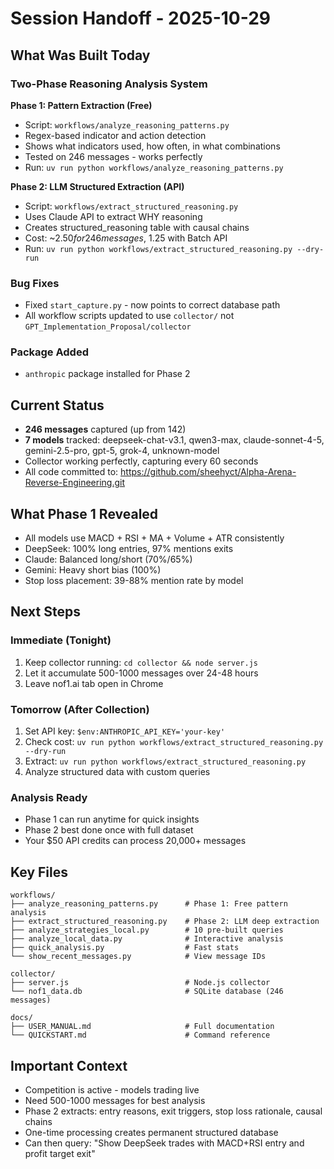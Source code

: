 # Session Handoff - 2025-10-29

## What Was Built Today

### Two-Phase Reasoning Analysis System

**Phase 1: Pattern Extraction (Free)**
- Script: `workflows/analyze_reasoning_patterns.py`
- Regex-based indicator and action detection
- Shows what indicators used, how often, in what combinations
- Tested on 246 messages - works perfectly
- Run: `uv run python workflows/analyze_reasoning_patterns.py`

**Phase 2: LLM Structured Extraction (API)**
- Script: `workflows/extract_structured_reasoning.py`
- Uses Claude API to extract WHY reasoning
- Creates structured_reasoning table with causal chains
- Cost: ~$2.50 for 246 messages, ~$1.25 with Batch API
- Run: `uv run python workflows/extract_structured_reasoning.py --dry-run`

### Bug Fixes
- Fixed `start_capture.py` - now points to correct database path
- All workflow scripts updated to use `collector/` not `GPT_Implementation_Proposal/collector`

### Package Added
- `anthropic` package installed for Phase 2

## Current Status

- **246 messages** captured (up from 142)
- **7 models** tracked: deepseek-chat-v3.1, qwen3-max, claude-sonnet-4-5, gemini-2.5-pro, gpt-5, grok-4, unknown-model
- Collector working perfectly, capturing every 60 seconds
- All code committed to: https://github.com/sheehyct/Alpha-Arena-Reverse-Engineering.git

## What Phase 1 Revealed

- All models use MACD + RSI + MA + Volume + ATR consistently
- DeepSeek: 100% long entries, 97% mentions exits
- Claude: Balanced long/short (70%/65%)
- Gemini: Heavy short bias (100%)
- Stop loss placement: 39-88% mention rate by model

## Next Steps

### Immediate (Tonight)
1. Keep collector running: `cd collector && node server.js`
2. Let it accumulate 500-1000 messages over 24-48 hours
3. Leave nof1.ai tab open in Chrome

### Tomorrow (After Collection)
1. Set API key: `$env:ANTHROPIC_API_KEY='your-key'`
2. Check cost: `uv run python workflows/extract_structured_reasoning.py --dry-run`
3. Extract: `uv run python workflows/extract_structured_reasoning.py`
4. Analyze structured data with custom queries

### Analysis Ready
- Phase 1 can run anytime for quick insights
- Phase 2 best done once with full dataset
- Your $50 API credits can process 20,000+ messages

## Key Files

```
workflows/
├── analyze_reasoning_patterns.py      # Phase 1: Free pattern analysis
├── extract_structured_reasoning.py    # Phase 2: LLM deep extraction
├── analyze_strategies_local.py        # 10 pre-built queries
├── analyze_local_data.py              # Interactive analysis
├── quick_analysis.py                  # Fast stats
└── show_recent_messages.py            # View message IDs

collector/
├── server.js                          # Node.js collector
└── nof1_data.db                       # SQLite database (246 messages)

docs/
├── USER_MANUAL.md                     # Full documentation
└── QUICKSTART.md                      # Command reference
```

## Important Context

- Competition is active - models trading live
- Need 500-1000 messages for best analysis
- Phase 2 extracts: entry reasons, exit triggers, stop loss rationale, causal chains
- One-time processing creates permanent structured database
- Can then query: "Show DeepSeek trades with MACD+RSI entry and profit target exit"
